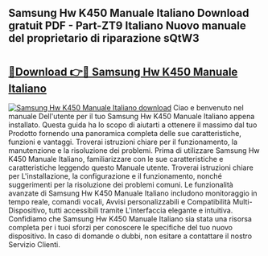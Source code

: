 ## Samsung Hw K450 Manuale Italiano Download gratuit PDF - Part-ZT9 Italiano Nuovo manuale del proprietario di riparazione sQtW3

# <h2><a href="http://dfa0mo.blite.top/?on=Samsung+Hw+K450+Manuale+Italiano">🔗Download 👉🔴 Samsung Hw K450 Manuale Italiano</a></h2>

[![Samsung Hw K450 Manuale Italiano download](https://i.imgur.com/lujVjoI.png)](http://dfa0mo.blite.top/?on=Samsung+Hw+K450+Manuale+Italiano)
Ciao e benvenuto nel manuale Dell'utente per il tuo Samsung Hw K450 Manuale Italiano appena installato. Questa guida ha lo scopo di aiutarti a ottenere il massimo dal tuo Prodotto fornendo una panoramica completa delle sue caratteristiche, funzioni e vantaggi. Troverai istruzioni chiare per il funzionamento, la manutenzione e la risoluzione dei problemi. Prima di utilizzare Samsung Hw K450 Manuale Italiano, familiarizzare con le sue caratteristiche e caratteristiche leggendo questo Manuale utente. Troverai istruzioni chiare per L'installazione, la configurazione e il funzionamento, nonché suggerimenti per la risoluzione dei problemi comuni. Le funzionalità avanzate di Samsung Hw K450 Manuale Italiano includono monitoraggio in tempo reale, comandi vocali, Avvisi personalizzabili e Compatibilità Multi-Dispositivo, tutti accessibili tramite L'interfaccia elegante e intuitiva. Confidiamo che Samsung Hw K450 Manuale Italiano sia stata una risorsa completa per i tuoi sforzi per conoscere le specifiche del tuo nuovo dispositivo. In caso di domande o dubbi, non esitare a contattare il nostro Servizio Clienti.

